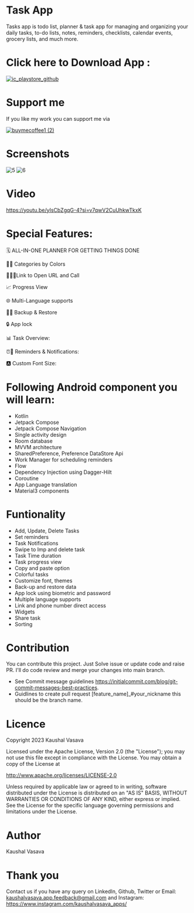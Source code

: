 # Task App
Tasks app is todo list, planner & task app for managing and organizing your daily tasks, to-do lists, notes, reminders, checklists, calendar events, grocery lists, and much more.

# Click here to Download App :

[![ic_playstore_github](https://github-production-user-asset-6210df.s3.amazonaws.com/49050597/276943414-3613c84c-d948-404c-866b-070f3ccbd381.png)](https://play.google.com/store/apps/details?id=com.lahsuak.apps.tasks)

# Support me
If you like my work you can support me via 

[![buymecoffee1 (2)](https://github.com/KaushalVasava/Tasks/assets/49050597/327844b7-b9a4-4c5d-beb7-e9e177c82880)](https://www.buymeacoffee.com/kaushal.developer)

# Screenshots

![5](https://github.com/KaushalVasava/Tasks/assets/49050597/9310c158-a0cd-4684-93ff-4857f2d81a69)
![6](https://github.com/KaushalVasava/Tasks/assets/49050597/f80dca34-440b-405b-9714-4ff223ce0ec6)

# Video
https://youtu.be/yIsCbZgqG-4?si=v7qwV2CuUhkwTkxK

# Special Features:
🗓️ ALL-IN-ONE PLANNER FOR GETTING THINGS DONE

🌈📂 Categories by Colors

🔗🌐📞Link to Open URL and Call

📈 Progress View

🌐 Multi-Language supports

🔄🔁 Backup & Restore

🔒 App lock

📊 Task Overview: 

⏰🔔 Reminders & Notifications:

🅰 Custom Font Size:


# Following Android component you will learn:
- Kotlin
- Jetpack Compose
- Jetpack Compose Navigation
- Single activity design
- Room database
- MVVM architecture
- SharedPreference, Preference DataStore Api
- Work Manager for scheduling reminders 
- Flow
- Dependency Injection using Dagger-Hilt
- Coroutine
- App Language translation
- Material3 components

# Funtionality
- Add, Update, Delete Tasks
- Set reminders
- Task Notifications
- Swipe to Imp and delete task
- Task Time duration
- Task progress view
- Copy and paste option
- Colorful tasks
- Customize font, themes
- Back-up and restore data
- App lock using biometric and password
- Multiple language supports
- Link and phone number direct access
- Widgets
- Share task
- Sorting 

# Contribution
You can contribute this project. Just Solve issue or update code and raise PR. I'll do code review and merge your changes into main branch.

- See Commit message guidelines https://initialcommit.com/blog/git-commit-messages-best-practices.
- Guidlines to create pull request [feature_name]_#your_nickname this should be the branch name.

# Licence
Copyright 2023 Kaushal Vasava

Licensed under the Apache License, Version 2.0 (the "License"); you may not use this file except in compliance with the License. You may obtain a copy of the License at

http://www.apache.org/licenses/LICENSE-2.0

Unless required by applicable law or agreed to in writing, software distributed under the License is distributed on an "AS IS" BASIS, WITHOUT WARRANTIES OR CONDITIONS OF ANY KIND, either express or implied. See the License for the specific language governing permissions and limitations under the License.

# Author
Kaushal Vasava

# Thank you
Contact us if you have any query on LinkedIn, Github, Twitter or
Email: kaushalvasava.app.feedback@gmail.com
and Instagram: https://www.instagram.com/kaushalvasava_apps/
